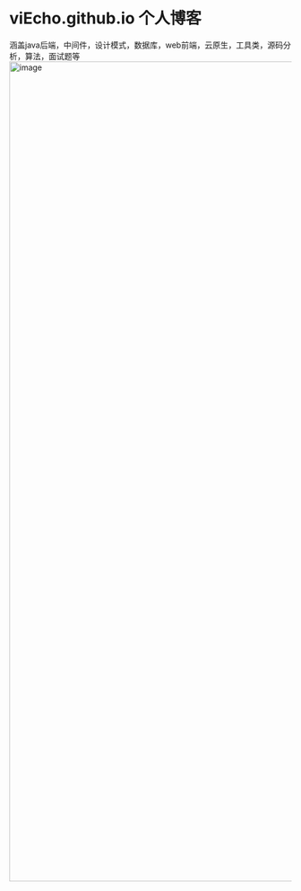 # viEcho.github.io 个人博客
涵盖java后端，中间件，设计模式，数据库，web前端，云原生，工具类，源码分析，算法，面试题等
<img width="1462" alt="image" src="https://github.com/viEcho/viEcho.github.io/assets/45657757/8479b219-3c16-4b56-bdfd-ffceca09f6a1">

